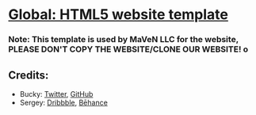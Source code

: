 # [Global: HTML5 website template](http://buckymaler.com/global)

### Note: This template is used by MaVeN LLC for the website, **PLEASE DON'T COPY THE WEBSITE/CLONE OUR WEBSITE!** o
## Credits:

* Bucky: [Twitter](https://twitter.com/BuckyMaler), [GitHub](https://github.com/BuckyMaler)
* Sergey: [Dribbble](https://dribbble.com/sergeymelnik), [Bēhance](https://www.behance.net/SergeyMelnik)
